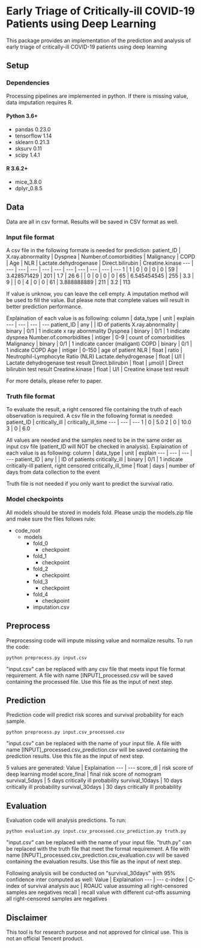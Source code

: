 # Early Triage of Critically-ill COVID-19 Patients using Deep Learning

This package provides an implementation of the prediction and analysis of early triage of critically-ill COVID-19 patients using deep learning

## Setup

### Dependencies

Processing pipelines are implemented in python.
If there is missing value, data imputation requires R.

#### Python 3.6+
* pandas 0.23.0
* tensorflow 1.14
* sklearn 0.21.3
* sksurv 0.11
* scipy 1.4.1

#### R 3.6.2+
* mice_3.8.0
* dplyr_0.8.5

## Data

Data are all in csv format. Results will be saved in CSV format as well.

### Input file format

A csv file in the following formate is needed for prediction:
patient_ID | X.ray.abnormality | Dyspnea | Number.of.comorbidities | Malignancy | COPD | Age | NLR | Lactate.dehydrogenase | Direct.bilirubin	| Creatine.kinase
--- | --- | --- | --- | --- | --- | --- | --- | --- | --- | ---
1 |	1 |	0 |	0 |	0 |	0 |	59 |	3.428571429 |	201 |	1.7 |	26
6 |	 |	0 |	0 |	0 |	0 |	65 |	6.545454545 |	255 |	3.3 |	
9 |	 |	0 |	4 |	0 |	0 |	61 |	3.888888889 |	211 |	3.2 |	113

If value is unknow, you can leave the cell empty. A imputation method will be used to fill the value. But please note that complete values will result in better prediction performance.

Explaination of each value is as following:
column | data_type | unit | explain
--- | --- | --- | ---
patient_ID | any | | ID of patients 
X.ray.abnormality | binary | 0/1 | 1 indicate x ray abornmality
Dyspnea | binary | 0/1 | 1 indicate dyspnea
Number.of.comorbidities | intiger | 0-9 | count of comorbidities
Malignancy | binary | 0/1 | 1 indicate cancer (maligant)
COPD | binary | 0/1 | 1 indicate COPD
Age | intiger | 0-150 | age of patient
NLR | float | ratio | Neutrophil-Lymphocyte Ratio (NLR)
Lactate.dehydrogenase | float | U/I | Lactate dehydrogenase test result
Direct.bilirubin	| float | μmol/l | Direct bilirubin test result
Creatine.kinase | float | U/l | Creatine kinase test result

For more  details, please refer to paper.

### Truth file format

To evaluate the result, a right censored file containing the truth of each observation is required. A csv file in the following format is needed:
patient_ID |	critically_ill |	critically_ill_time
--- | --- | ---
1 |	0 |	5.0
2 |	0 |	10.0
3 |	0 |	6.0

All values are needed and the samples need to be in the same order as input csv file (patient_ID will NOT be checked in analysis). Explaination of each value is as following:
column | data_type | unit | explain
--- | --- | --- | ---
patient_ID | any | | ID of patients 
critically_ill | 	binary | 0/1 | 1 indicate critically-ill patient, right censored
critically_ill_time | float | days | number of days from data collection to the event

Truth file is not needed if you only want to predict the survival ratio.

### Model checkpoints

All models should be stored in models fold. Please unzip the models.zip file and make sure the files follows rule:

* code_root
  * models
    * fold_0
      * checkpoint
    * fold_1
      * checkpoint
    * fold_2
      * checkpoint
    * fold_3
      * checkpoint
    * fold_4
      * checkpoint
    * imputation.csv

## Preprocess

Preprocessing code will impute missing value and normalize results. To run the code:
```
python preprocess.py input.csv
```
"input.csv" can be replaced with any csv file that meets input file format requirement. A file with name [INPUT]_processed.csv will be saved containing the processed file. Use this file as the input of next step.

## Prediction

Prediction code will predict risk scores and survival probability for each sample.
```
python preprocess.py input.csv_processed.csv
```
"input.csv" can be replaced with the name of your input file. A file with name [INPUT]_processed.csv_prediction.csv will be saved containing the prediction results. Use this file as the input of next step.

5 values are generated:
Value | Explaination
--- | ---
score_dl | risk score of deep learning model
score_final | final risk score of nomogram
survival_5days | 5 days critically ill probability
survival_10days | 10 days critically ill probability
survival_30days | 30 days critically ill probability

## Evaluation

Evaluation code will analysis predictions. To run:
```
python evaluation.py input.csv_processed.csv_prediction.py truth.py
```
"input.csv" can be replaced with the name of your input file. "truth.py" can be replaced with the truth file that meet the format requirement. A file with name [INPUT]_processed.csv_prediction.csv_evaluation.csv will be saved containing the evaluation results. Use this file as the input of next step.

Following analysis will be conducted on "survival_30days" with 95% confidence inter computed as well:
 Value | Explaination
--- | ---
c-index | C-index of survival analysis
auc | ROAUC value assuming all right-censored samples are negatives
recall | recall value with different cut-offs assuming all right-censored samples are negatives

## Disclaimer
This tool is for research purpose and not approved for clinical use.
This is not an official Tencent product.